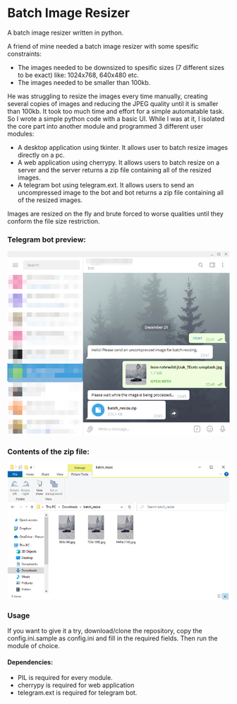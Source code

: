 # Batch Image Resizer
A batch image resizer written in python.

A friend of mine needed a batch image resizer with some spesific constraints:
- The images needed to be downsized to spesific sizes (7 different sizes to be exact) like: 1024x768, 640x480 etc.
- The images needed to be smaller than 100kb.

He was struggling to resize the images every time manually, creating several copies of images and reducing the JPEG quality until it is smaller than 100kb. It took too much time and effort for a simple automatable task. So I wrote a simple python code with a basic UI. While I was at it, I isolated the core part into another module and programmed 3 different user modules:
- A desktop application using tkinter. It allows user to batch resize images directly on a pc.
- A web application using cherrypy. It allows users to batch resize on a server and the server returns a zip file containing all of the resized images.
- A telegram bot using telegram.ext. It allows users to send an uncompressed image to the bot and bot returns a zip file containing all of the resized images.

Images are resized on the fly and brute forced to worse qualities until they conform the file size restriction.

### Telegram bot preview:

<p align="center">
  <img width="764" src="https://github.com/basarozogut/BatchImageResizer/blob/main/preview/preview_telegram.png">
</p>

### Contents of the zip file:

<p align="center">
  <img width="849" src="https://github.com/basarozogut/BatchImageResizer/blob/main/preview/preview_download.png">
</p>

### Usage
If you want to give it a try, download/clone the repository, copy the config.ini.sample as config.ini and fill in the required fields. Then run the module of choice.

#### Dependencies:
- PIL is required for every module.
- cherrypy is required for web application
- telegram.ext is required for telegram bot.

